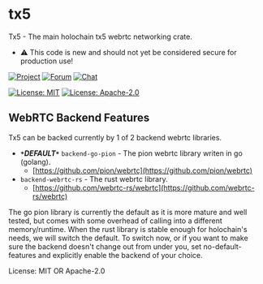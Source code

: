 # tx5

Tx5 - The main holochain tx5 webrtc networking crate.

- :warning: This code is new and should not yet be considered secure for production use!

[![Project](https://img.shields.io/badge/project-holochain-blue.svg?style=flat-square)](http://holochain.org/)
[![Forum](https://img.shields.io/badge/chat-forum%2eholochain%2enet-blue.svg?style=flat-square)](https://forum.holochain.org)
[![Chat](https://img.shields.io/badge/chat-chat%2eholochain%2enet-blue.svg?style=flat-square)](https://chat.holochain.org)

[![License: MIT](https://img.shields.io/badge/License-MIT-blue.svg)](https://opensource.org/licenses/MIT)
[![License: Apache-2.0](https://img.shields.io/badge/License-Apache%202.0-blue.svg)](https://www.apache.org/licenses/LICENSE-2.0)

## WebRTC Backend Features

Tx5 can be backed currently by 1 of 2 backend webrtc libraries.

- <b><i>`*`DEFAULT`*`</i></b> `backend-go-pion` - The pion webrtc library
  writen in go (golang).
  - [https://github.com/pion/webrtc](https://github.com/pion/webrtc)
- `backend-webrtc-rs` - The rust webrtc library.
  - [https://github.com/webrtc-rs/webrtc](https://github.com/webrtc-rs/webrtc)

The go pion library is currently the default as it is more mature
and well tested, but comes with some overhead of calling into a different
memory/runtime. When the rust library is stable enough for holochain's
needs, we will switch the default. To switch now, or if you want to
make sure the backend doesn't change out from under you, set
no-default-features and explicitly enable the backend of your choice.

License: MIT OR Apache-2.0
